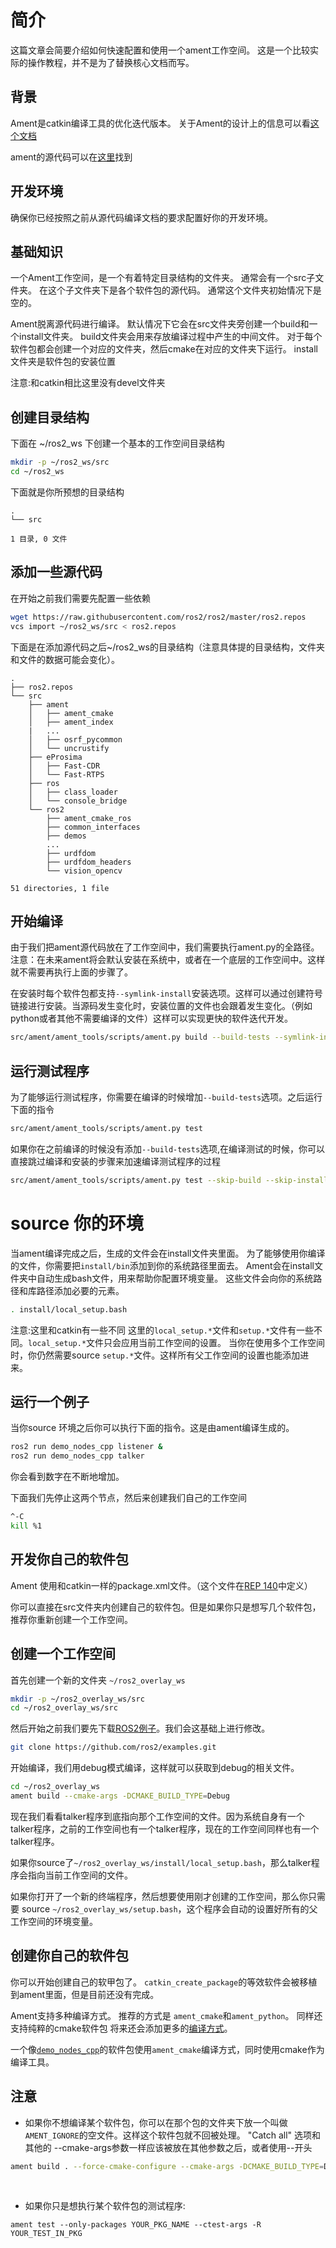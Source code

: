 # 简介
这篇文章会简要介绍如何快速配置和使用一个ament工作空间。
这是一个比较实际的操作教程，并不是为了替换核心文档而写。

## 背景

Ament是catkin编译工具的优化迭代版本。
关于Ament的设计上的信息可以看[这个文档](http://design.ros2.org/articles/ament.html)

ament的源代码可以在[这里](https://github.com/ament)找到

## 开发环境

确保你已经按照之前从源代码编译文档的要求配置好你的开发环境。

## 基础知识

一个Ament工作空间，是一个有着特定目录结构的文件夹。
通常会有一个src子文件夹。
在这个子文件夹下是各个软件包的源代码。
通常这个文件夹初始情况下是空的。

Ament脱离源代码进行编译。
默认情况下它会在src文件夹旁创建一个build和一个install文件夹。
build文件夹会用来存放编译过程中产生的中间文件。
对于每个软件包都会创建一个对应的文件夹，然后cmake在对应的文件夹下运行。
install文件夹是软件包的安装位置

注意:和catkin相比这里没有devel文件夹

## 创建目录结构

下面在 ~/ros2_ws 下创建一个基本的工作空间目录结构

```bash
mkdir -p ~/ros2_ws/src
cd ~/ros2_ws
```

下面就是你所预想的目录结构
```
.
└── src

1 目录, 0 文件
```

## 添加一些源代码

在开始之前我们需要先配置一些依赖

```bash
wget https://raw.githubusercontent.com/ros2/ros2/master/ros2.repos
vcs import ~/ros2_ws/src < ros2.repos
```

下面是在添加源代码之后~/ros2_ws的目录结构（注意具体提的目录结构，文件夹和文件的数据可能会变化）。

```
.
├── ros2.repos
└── src
    ├── ament
    │   ├── ament_cmake
    │   ├── ament_index
    |   ...
    │   ├── osrf_pycommon
    │   └── uncrustify
    ├── eProsima
    │   ├── Fast-CDR
    │   └── Fast-RTPS
    ├── ros
    │   ├── class_loader
    │   └── console_bridge
    └── ros2
        ├── ament_cmake_ros
        ├── common_interfaces
        ├── demos
        ...
        ├── urdfdom
        ├── urdfdom_headers
        └── vision_opencv

51 directories, 1 file
```

## 开始编译
由于我们把ament源代码放在了工作空间中，我们需要执行ament.py的全路径。
注意：在未来ament将会默认安装在系统中，或者在一个底层的工作空间中。这样就不需要再执行上面的步骤了。

在安装时每个软件包都支持`--symlink-install`安装选项。这样可以通过创建符号链接进行安装。当源码发生变化时，安装位置的文件也会跟着发生变化。（例如python或者其他不需要编译的文件）这样可以实现更快的软件迭代开发。

```bash
src/ament/ament_tools/scripts/ament.py build --build-tests --symlink-install
```

## 运行测试程序

为了能够运行测试程序，你需要在编译的时候增加`--build-tests`选项。之后运行下面的指令

```bash
src/ament/ament_tools/scripts/ament.py test
```

如果你在之前编译的时候没有添加`--build-tests`选项,在编译测试的时候，你可以直接跳过编译和安装的步骤来加速编译测试程序的过程

```bash
src/ament/ament_tools/scripts/ament.py test --skip-build --skip-install
```

# source 你的环境

当ament编译完成之后，生成的文件会在install文件夹里面。
为了能够使用你编译的文件，你需要把`install/bin`添加到你的系统路径里面去。
Ament会在install文件夹中自动生成bash文件，用来帮助你配置环境变量。
这些文件会向你的系统路径和库路径添加必要的元素。

```bash
. install/local_setup.bash
```

注意:这里和catkin有一些不同
这里的`local_setup.*`文件和`setup.*`文件有一些不同。`local_setup.*`文件只会应用当前工作空间的设置。
当你在使用多个工作空间时，你仍然需要source `setup.*`文件。这样所有父工作空间的设置也能添加进来。

## 运行一个例子

当你source 环境之后你可以执行下面的指令。这是由ament编译生成的。

```bash
ros2 run demo_nodes_cpp listener &
ros2 run demo_nodes_cpp talker
```

你会看到数字在不断地增加。

下面我们先停止这两个节点，然后来创建我们自己的工作空间


```bash
^-C
kill %1
```

## 开发你自己的软件包

Ament 使用和catkin一样的package.xml文件。（这个文件在[REP 140](http://www.ros.org/reps/rep-0140.html)中定义）

你可以直接在src文件夹内创建自己的软件包。但是如果你只是想写几个软件包，推荐你重新创建一个工作空间。

## 创建一个工作空间

首先创建一个新的文件夹 ``~/ros2_overlay_ws``

```bash
mkdir -p ~/ros2_overlay_ws/src
cd ~/ros2_overlay_ws/src
```

然后开始之前我们要先下载[ROS2例子](https://github.com/ros2/examples)。我们会这基础上进行修改。

```bash
git clone https://github.com/ros2/examples.git
```

开始编译，我们用debug模式编译，这样就可以获取到debug的相关文件。

```bash
cd ~/ros2_overlay_ws
ament build --cmake-args -DCMAKE_BUILD_TYPE=Debug
```

现在我们看看talker程序到底指向那个工作空间的文件。因为系统自身有一个talker程序，之前的工作空间也有一个talker程序，现在的工作空间同样也有一个talker程序。

如果你source了`~/ros2_overlay_ws/install/local_setup.bash`，那么talker程序会指向当前工作空间的文件。

如果你打开了一个新的终端程序，然后想要使用刚才创建的工作空间，那么你只需要
source `~/ros2_overlay_ws/setup.bash`，这个程序会自动的设置好所有的父工作空间的环境变量。

## 创建你自己的软件包

你可以开始创建自己的软甲包了。
`catkin_create_package`的等效软件会被移植到ament里面，但是目前还没有完成。

Ament支持多种编译方式。
推荐的方式是 `ament_cmake`和`ament_python`。
同样还支持纯粹的cmake软件包
将来还会添加更多的[编译方式](https://github.com/ament/ament_tools/blob/master/doc/development/build_types.rst)。

一个像[`demo_nodes_cpp`](https://github.com/ros2/demos/tree/master/demo_nodes_cpp)的软件包使用`ament_cmake`编译方式，同时使用cmake作为编译工具。

## 注意
- 如果你不想编译某个软件包，你可以在那个包的文件夹下放一个叫做`AMENT_IGNORE`的空文件。这样这个软件包就不回被处理。
  "Catch all" 选项和其他的 --cmake-args参数一样应该被放在其他参数之后，或者使用--开头

```bash
ament build . --force-cmake-configure --cmake-args -DCMAKE_BUILD_TYPE=Debug -- --ament-cmake-args -DCMAKE_BUILD_TYPE=Release
```
<br>

- 如果你只是想执行某个软件包的测试程序:

```
ament test --only-packages YOUR_PKG_NAME --ctest-args -R YOUR_TEST_IN_PKG
```
